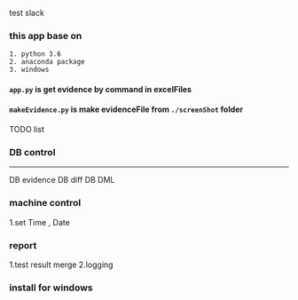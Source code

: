 test slack

### this app base on
    1. python 3.6
    2. anaconda package
    3. windows 

#### `app.py` is get evidence by command in excelFiles
#### `makeEvidence.py` is make evidenceFile from `./screenShot` folder 


TODO list 

### DB control 

------------------
  DB evidence 
  DB diff
  DB DML

### machine control 
  1.set Time , Date
  
### report 
  1.test result merge 
  2.logging


### install for windows
